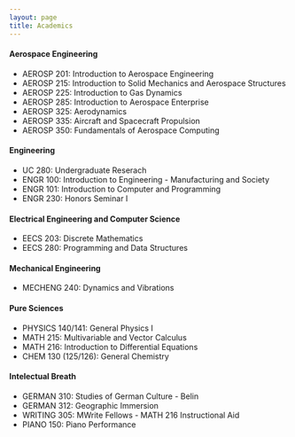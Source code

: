 ```yaml
---
layout: page
title: Academics
---
```


#### Aerospace Engineering
- AEROSP 201: Introduction to Aerospace Engineering
- AEROSP 215: Introduction to Solid Mechanics and Aerospace Structures 
- AEROSP 225: Introduction to Gas Dynamics
- AEROSP 285: Introduction to Aerospace Enterprise
- AEROSP 325: Aerodynamics
- AEROSP 335: Aircraft and Spacecraft Propulsion
- AEROSP 350: Fundamentals of Aerospace Computing


#### Engineering

- UC 280: Undergraduate Reserach
- ENGR 100: Introduction to Engineering - Manufacturing and Society
- ENGR 101: Introduction to Computer and Programming
- ENGR 230: Honors Seminar I

#### Electrical Engineering and Computer Science 

- EECS 203: Discrete Mathematics
- EECS 280: Programming and Data Structures

#### Mechanical Engineering 

- MECHENG 240: Dynamics and Vibrations

#### Pure Sciences

- PHYSICS 140/141: General Physics I
- MATH 215: Multivariable and Vector Calculus
- MATH 216: Introduction to Differential Equations
- CHEM 130 (125/126): General Chemistry

#### Intelectual Breath

- GERMAN 310: Studies of German Culture - Belin
- GERMAN 312: Geographic Immersion
- WRITING 305: MWrite Fellows - MATH 216 Instructional Aid
- PIANO 150: Piano Performance

